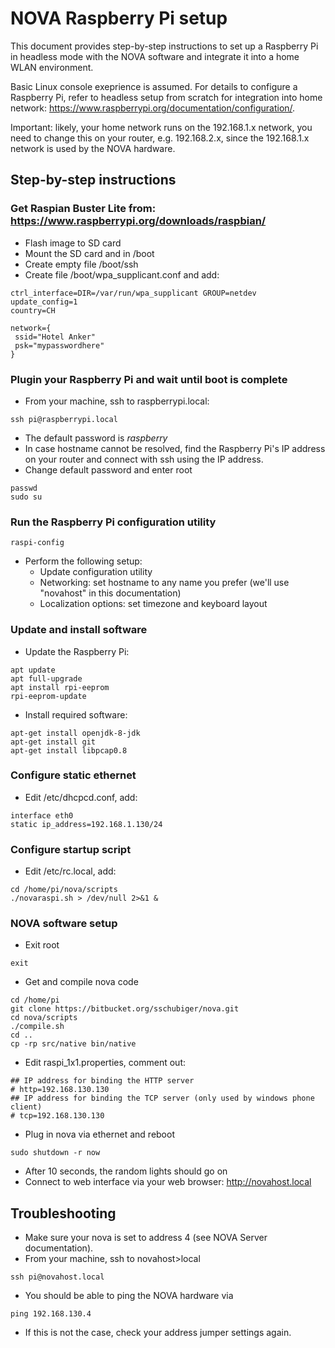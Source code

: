 # NOVA Raspberry Pi setup
This document provides step-by-step instructions to set up a Raspberry Pi in headless mode with the NOVA software and integrate it into a home WLAN environment.

Basic Linux console exeprience is assumed. For details to configure a Raspberry Pi, refer to 
headless setup from scratch for integration into home network: https://www.raspberrypi.org/documentation/configuration/.

Important: likely, your home network runs on the 192.168.1.x network, you need to change this on your router, e.g. 192.168.2.x, since the 192.168.1.x network is used by the NOVA hardware.

## Step-by-step instructions
### Get Raspian Buster Lite from: https://www.raspberrypi.org/downloads/raspbian/
* Flash image to SD card
* Mount the SD card and in /boot
* Create empty file /boot/ssh
* Create file /boot/wpa_supplicant.conf and add:
```
ctrl_interface=DIR=/var/run/wpa_supplicant GROUP=netdev
update_config=1
country=CH

network={
 ssid="Hotel Anker"
 psk="mypasswordhere"
}
```

### Plugin your Raspberry Pi and wait until boot is complete
* From your machine, ssh to raspberrypi.local:
```
ssh pi@raspberrypi.local
```
* The default password is _raspberry_
* In case hostname cannot be resolved, find the Raspberry Pi's IP address on your router and connect with ssh using the IP address.
* Change default password and enter root
```
passwd
sudo su
```

### Run the Raspberry Pi configuration utility
```
raspi-config
```
* Perform the following setup:
   * Update configuration utility
   * Networking: set hostname to any name you prefer (we'll use "novahost" in this documentation)
   * Localization options: set timezone and keyboard layout

### Update and install software
* Update the Raspberry Pi:
```
apt update
apt full-upgrade
apt install rpi-eeprom
rpi-eeprom-update
```
* Install required software:
```
apt-get install openjdk-8-jdk
apt-get install git
apt-get install libpcap0.8
```

### Configure static ethernet
* Edit /etc/dhcpcd.conf, add:
```
interface eth0
static ip_address=192.168.1.130/24
```

### Configure startup script
* Edit /etc/rc.local, add:
```
cd /home/pi/nova/scripts
./novaraspi.sh > /dev/null 2>&1 &
```

### NOVA software setup
* Exit root
```
exit
```
* Get and compile nova code
```
cd /home/pi
git clone https://bitbucket.org/sschubiger/nova.git
cd nova/scripts
./compile.sh
cd ..
cp -rp src/native bin/native
```
* Edit raspi_1x1.properties, comment out:
```
## IP address for binding the HTTP server
# http=192.168.130.130
## IP address for binding the TCP server (only used by windows phone client)
# tcp=192.168.130.130
```
* Plug in nova via ethernet and reboot
```
sudo shutdown -r now
```
* After 10 seconds, the random lights should go on
* Connect to web interface via your web browser: http://novahost.local

## Troubleshooting

* Make sure your nova is set to address 4 (see NOVA Server documentation).
* From your machine, ssh to novahost>local
```
ssh pi@novahost.local
```
* You should be able to ping the NOVA hardware via
```
ping 192.168.130.4
```
* If this is not the case, check your address jumper settings again.
